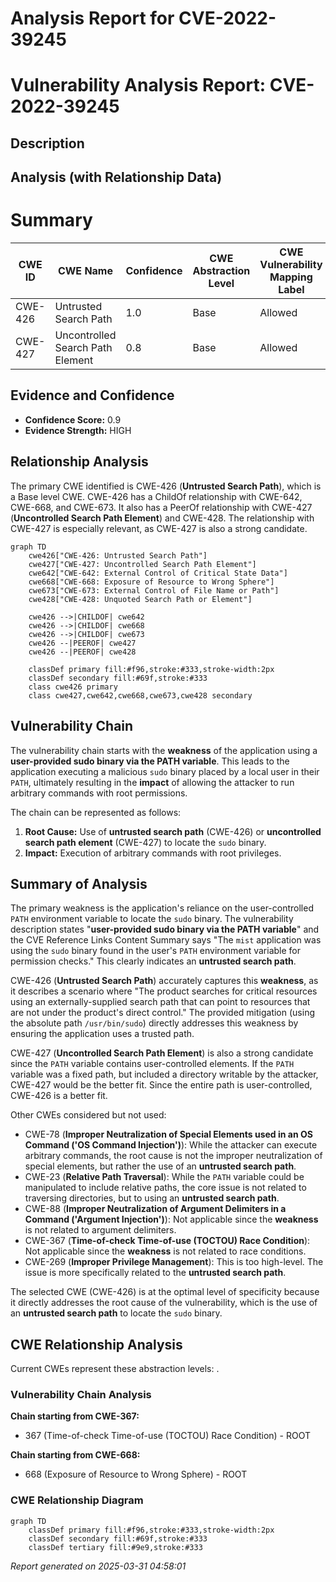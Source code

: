# Analysis Report for CVE-2022-39245

# Vulnerability Analysis Report: CVE-2022-39245

## Description



## Analysis (with Relationship Data)

# Summary

| CWE ID | CWE Name | Confidence | CWE Abstraction Level | CWE Vulnerability Mapping Label | CWE-Vulnerability Mapping Notes |
|---|---|---|---|---|---|
| CWE-426 | Untrusted Search Path | 1.0 | Base | Allowed | Primary CWE |
| CWE-427 | Uncontrolled Search Path Element | 0.8 | Base | Allowed | Secondary Candidate |

## Evidence and Confidence

*   **Confidence Score:** 0.9
*   **Evidence Strength:** HIGH

## Relationship Analysis
The primary CWE identified is CWE-426 (**Untrusted Search Path**), which is a Base level CWE. CWE-426 has a ChildOf relationship with CWE-642, CWE-668, and CWE-673. It also has a PeerOf relationship with CWE-427 (**Uncontrolled Search Path Element**) and CWE-428. The relationship with CWE-427 is especially relevant, as CWE-427 is also a strong candidate.

```mermaid
graph TD
    cwe426["CWE-426: Untrusted Search Path"]
    cwe427["CWE-427: Uncontrolled Search Path Element"]
    cwe642["CWE-642: External Control of Critical State Data"]
    cwe668["CWE-668: Exposure of Resource to Wrong Sphere"]
    cwe673["CWE-673: External Control of File Name or Path"]
    cwe428["CWE-428: Unquoted Search Path or Element"]

    cwe426 -->|CHILDOF| cwe642
    cwe426 -->|CHILDOF| cwe668
    cwe426 -->|CHILDOF| cwe673
    cwe426 --|PEEROF| cwe427
    cwe426 --|PEEROF| cwe428

    classDef primary fill:#f96,stroke:#333,stroke-width:2px
    classDef secondary fill:#69f,stroke:#333
    class cwe426 primary
    class cwe427,cwe642,cwe668,cwe673,cwe428 secondary
```

## Vulnerability Chain
The vulnerability chain starts with the **weakness** of the application using a **user-provided sudo binary via the PATH variable**. This leads to the application executing a malicious `sudo` binary placed by a local user in their `PATH`, ultimately resulting in the **impact** of allowing the attacker to run arbitrary commands with root permissions.

The chain can be represented as follows:
1.  **Root Cause:** Use of **untrusted search path** (CWE-426) or **uncontrolled search path element** (CWE-427) to locate the `sudo` binary.
2.  **Impact:** Execution of arbitrary commands with root privileges.

## Summary of Analysis
The primary weakness is the application's reliance on the user-controlled `PATH` environment variable to locate the `sudo` binary. The vulnerability description states "**user-provided sudo binary via the PATH variable**" and the CVE Reference Links Content Summary says "The `mist` application was using the `sudo` binary found in the user's `PATH` environment variable for permission checks." This clearly indicates an **untrusted search path**.

CWE-426 (**Untrusted Search Path**) accurately captures this **weakness**, as it describes a scenario where "The product searches for critical resources using an externally-supplied search path that can point to resources that are not under the product's direct control." The provided mitigation (using the absolute path `/usr/bin/sudo`) directly addresses this weakness by ensuring the application uses a trusted path.

CWE-427 (**Uncontrolled Search Path Element**) is also a strong candidate since the `PATH` variable contains user-controlled elements. If the `PATH` variable was a fixed path, but included a directory writable by the attacker, CWE-427 would be the better fit. Since the entire path is user-controlled, CWE-426 is a better fit.

Other CWEs considered but not used:

*   CWE-78 (**Improper Neutralization of Special Elements used in an OS Command ('OS Command Injection')**): While the attacker can execute arbitrary commands, the root cause is not the improper neutralization of special elements, but rather the use of an **untrusted search path**.
*   CWE-23 (**Relative Path Traversal**): While the `PATH` variable could be manipulated to include relative paths, the core issue is not related to traversing directories, but to using an **untrusted search path**.
*   CWE-88 (**Improper Neutralization of Argument Delimiters in a Command ('Argument Injection')**): Not applicable since the **weakness** is not related to argument delimiters.
*   CWE-367 (**Time-of-check Time-of-use (TOCTOU) Race Condition**): Not applicable since the **weakness** is not related to race conditions.
*   CWE-269 (**Improper Privilege Management**): This is too high-level. The issue is more specifically related to the **untrusted search path**.

The selected CWE (CWE-426) is at the optimal level of specificity because it directly addresses the root cause of the vulnerability, which is the use of an **untrusted search path** to locate the `sudo` binary.


## CWE Relationship Analysis

Current CWEs represent these abstraction levels: .


### Vulnerability Chain Analysis

**Chain starting from CWE-367:**
- 367 (Time-of-check Time-of-use (TOCTOU) Race Condition) - ROOT


**Chain starting from CWE-668:**
- 668 (Exposure of Resource to Wrong Sphere) - ROOT



### CWE Relationship Diagram

```mermaid
graph TD
    classDef primary fill:#f96,stroke:#333,stroke-width:2px
    classDef secondary fill:#69f,stroke:#333
    classDef tertiary fill:#9e9,stroke:#333
```



*Report generated on 2025-03-31 04:58:01*
